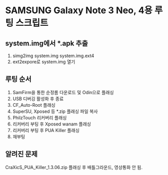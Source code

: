 # SAMSUNG Galaxy Note 3 Neo, 4용 루팅 스크립트

## system.img에서 *.apk 추출
1. simg2img system.img system.img.ext4
1. ext2expore로 system.img 열기

## 루팅 순서
1. SamFirm을 통한 순정롬 다운로드 및 Odin으로 플래싱
1. USB 디버깅 활성화 후 종료
1. CF_Auto-Root 플래싱
1. SuperSU, Xposed 등 *.zip 플래싱 파일 복사
1. PhilzTouch 리커버리 플래싱
1. 리커버리 부팅 후 Xposed wanam 플래싱
1. 리커버리 부팅 후 PUA Killer 플래싱
1. 재부팅

## 알려진 문제
CraXicS_PUA_Killer_1.3.06.zip 플래싱 후 배틀그라운드, 영상통화 안 됨.